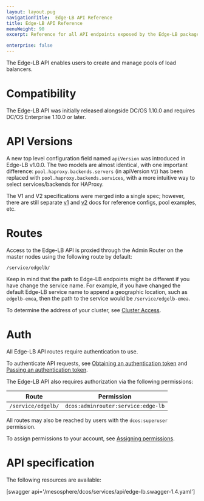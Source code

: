 ```yaml
---
layout: layout.pug
navigationTitle:  Edge-LB API Reference
title: Edge-LB API Reference
menuWeight: 90
excerpt: Reference for all API endpoints exposed by the Edge-LB package

enterprise: false
---
```


The Edge-LB API enables users to create and manage pools of load balancers.

# Compatibility

The Edge-LB API was initially released alongside DC/OS 1.10.0 and requires DC/OS Enterprise 1.10.0 or later.

# API Versions

A new top level configuration field named `apiVersion` was introduced in Edge-LB v1.0.0. The two models are almost identical, with one important difference: `pool.haproxy.backends.servers` (in apiVersion `V1`) has been replaced with `pool.haproxy.backends.services`, with a more intuitive way to select services/backends for HAProxy.

The V1 and V2 specifications were merged into a single spec; however, there are still separate [v1](/mesosphere/dcos/services/edge-lb/1.4/pool-configuration/v1-examples/) and [v2](/mesosphere/dcos/services/edge-lb/1.4/pool-configuration/v2-examples/) docs for reference configs, pool examples, etc.

# Routes

Access to the Edge-LB API is proxied through the Admin Router on the master nodes using the following route by default:

```
/service/edgelb/
```
Keep in mind that the path to Edge-LB endpoints might be different if you have change the service name. For example, if you have changed the default Edge-LB service name to append a geographic location, such as `edgelb-emea`, then the path to the service would be `/service/edgelb-emea`.

To determine the address of your cluster, see [Cluster Access](/mesosphere/dcos/1.13/api/access/).

# Auth

All Edge-LB API routes require authentication to use.

To authenticate API requests, see [Obtaining an authentication token](/mesosphere/dcos/1.12/security/ent/iam-api/#obtaining-an-authentication-token) and [Passing an authentication token](/mesosphere/dcos/1.12/security/ent/iam-api/#passing-an-authentication-token).

The Edge-LB API also requires authorization via the following permissions:

| Route | Permission |
|-------|----------|
| `/service/edgelb/` | `dcos:adminrouter:service:edge-lb` |

All routes may also be reached by users with the `dcos:superuser` permission.

To assign permissions to your account, see [Assigning permissions](/mesosphere/dcos/1.12/security/ent/perms-reference/).

# API specification

The following resources are available:

[swagger api='/mesosphere/dcos/services/api/edge-lb.swagger-1.4.yaml']
